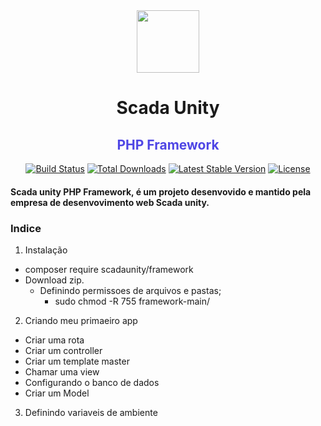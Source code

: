 <div align="center">
    <img src="https://user-images.githubusercontent.com/60576219/149859798-3a9b04e2-b56a-4e19-bf50-284b7f267477.png" width="100px" />
    <h1>Scada Unity </h1>
    <h2 style="color:rgb(79 70 229)">PHP Framework</h2>
</div>

<p align="center">
<a href="#"><img src="https://travis-ci.org/laravel/framework.svg" alt="Build Status"></a>
<a href="#"><img src="https://img.shields.io/packagist/dt/laravel/framework" alt="Total Downloads"></a>
<a href="#"><img src="https://img.shields.io/packagist/v/laravel/framework" alt="Latest Stable Version"></a>
<a href="#"><img src="https://img.shields.io/packagist/l/laravel/framework" alt="License"></a>
</p>

#### Scada unity PHP Framework, é um projeto desenvovido e mantido pela empresa de desenvovimento web Scada unity.

### Indice
1. Instalação
  - composer require scadaunity/framework
  - Download zip.
    - Definindo permissoes de arquivos e pastas;
      - sudo chmod -R 755 framework-main/
2. Criando meu primaeiro app
  - Criar uma rota
  - Criar um controller
  - Criar um template master
  - Chamar uma view
  - Configurando o banco de dados
  - Criar um Model
3. Definindo variaveis de ambiente
